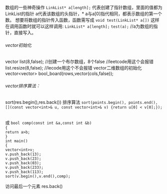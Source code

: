 数组的一些神奇操作
`LinkList* a[length];`
代表创建了指针数组，里面的值都为LinkList的指针
a代表该数组的头指针，* a与a[0]指代相同，都表示数组的第一个数。
想要将数组的指针传入函数，函数需写成
`void test(LinkList* a[])`
这样在调用函数时就可以这样调用:
`LinkList* a[length];`
`test(a);` //a为数组的指针，直接写入。

###### vector初始化
vector<boolean> list(8,false); //创建一个布尔数组，8个false //leetcode用这个会报错
list.resize(8,false); //lecode用这个不会报错
vector二维数组的初始化
vector<vector<bool>> bool_board(rows,vector<bool>(cols,false));

###### vector排序算法：
sort(res.begin(),res.back()) 排序算法
 `sort(points.begin(), points.end(), [](const vector<int>& u, const vector<int>& v) {return u[0] < v[0];});`
     

或
`bool comp(const int &a,const int &b)`  
`{`  
`return a>b;`  
`}`  
`int main()`  
`{`  
`vector<int>v;`  
`v.push_back(13);`  
`v.push_back(23);`  
`v.push_back(03);`  
`v.push_back(233);`  
`v.push_back(113);`  
`sort(v.begin(),v.end(),comp);`


访问最后一个元素 res.back()
